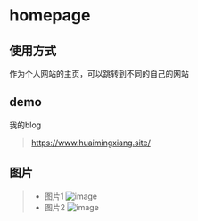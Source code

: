 # homepage

## 使用方式
作为个人网站的主页，可以跳转到不同的自己的网站

## demo

我的blog
> https://www.huaimingxiang.site/

## 图片

>- 图片1
 ![image](http://github.com/huaimingxiang/homepage/tree/master/img/homepage.png)
>- 图片2
 ![image](http://github.com/huaimingxiang/homepage/tree/master/img/homepage2.png)

